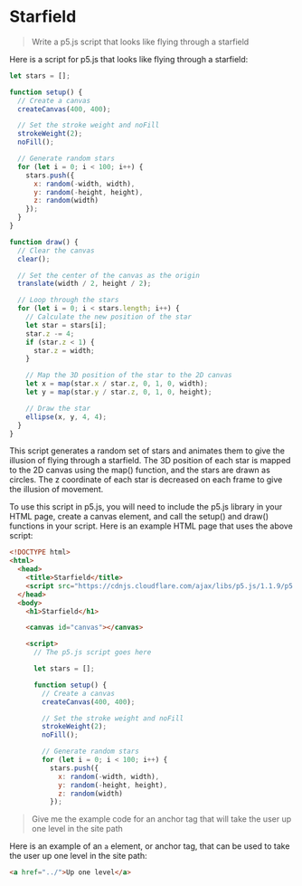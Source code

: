 # Starfield

> Write a p5.js script that looks like flying through a starfield

Here is a script for p5.js that looks like flying through a starfield:

```JavaScript
let stars = [];

function setup() {
  // Create a canvas
  createCanvas(400, 400);

  // Set the stroke weight and noFill
  strokeWeight(2);
  noFill();

  // Generate random stars
  for (let i = 0; i < 100; i++) {
    stars.push({
      x: random(-width, width),
      y: random(-height, height),
      z: random(width)
    });
  }
}

function draw() {
  // Clear the canvas
  clear();

  // Set the center of the canvas as the origin
  translate(width / 2, height / 2);

  // Loop through the stars
  for (let i = 0; i < stars.length; i++) {
    // Calculate the new position of the star
    let star = stars[i];
    star.z -= 4;
    if (star.z < 1) {
      star.z = width;
    }

    // Map the 3D position of the star to the 2D canvas
    let x = map(star.x / star.z, 0, 1, 0, width);
    let y = map(star.y / star.z, 0, 1, 0, height);

    // Draw the star
    ellipse(x, y, 4, 4);
  }
}
```

This script generates a random set of stars and animates them to give the illusion of flying through a starfield. The 3D position of each star is mapped to the 2D canvas using the map() function, and the stars are drawn as circles. The z coordinate of each star is decreased on each frame to give the illusion of movement.

To use this script in p5.js, you will need to include the p5.js library in your HTML page, create a canvas element, and call the setup() and draw() functions in your script. Here is an example HTML page that uses the above script:

```HTML
<!DOCTYPE html>
<html>
  <head>
    <title>Starfield</title>
    <script src="https://cdnjs.cloudflare.com/ajax/libs/p5.js/1.1.9/p5.min.js"></script>
  </head>
  <body>
    <h1>Starfield</h1>

    <canvas id="canvas"></canvas>

    <script>
      // The p5.js script goes here

      let stars = [];

      function setup() {
        // Create a canvas
        createCanvas(400, 400);

        // Set the stroke weight and noFill
        strokeWeight(2);
        noFill();

        // Generate random stars
        for (let i = 0; i < 100; i++) {
          stars.push({
            x: random(-width, width),
            y: random(-height, height),
            z: random(width)
          });
```

> Give me the example code for an anchor tag that will take the user up one level in the site path

Here is an example of an `a` element, or anchor tag, that can be used to take the user up one level in the site path:

```HTML
<a href="../">Up one level</a>
```